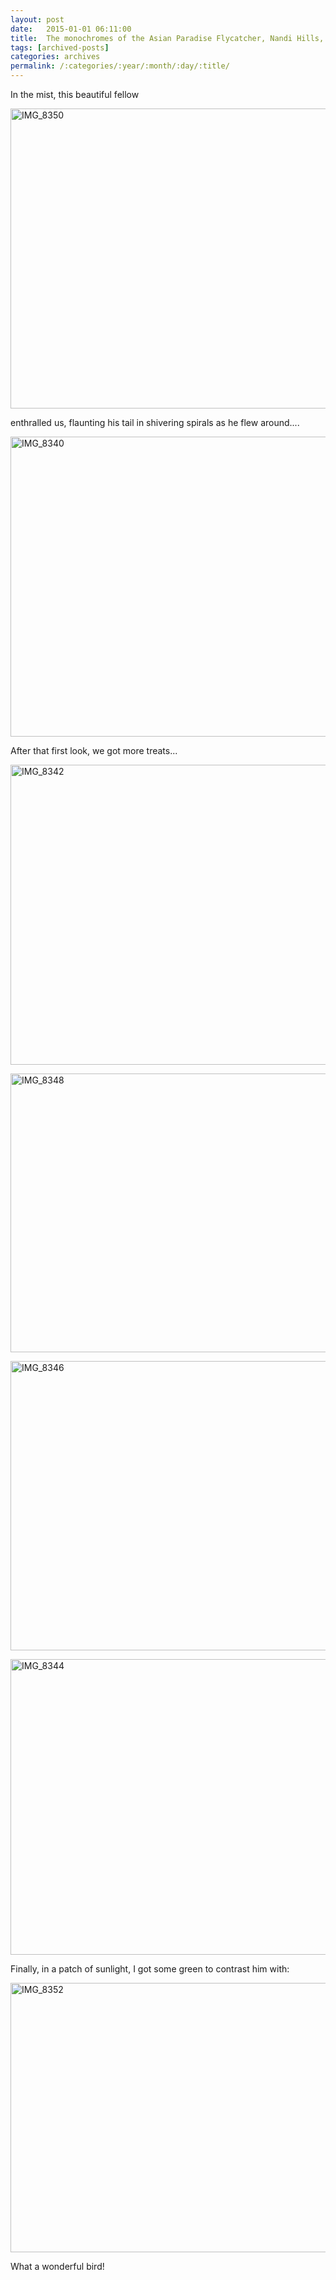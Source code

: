 ```yaml
---
layout: post
date:	2015-01-01 06:11:00
title:  The monochromes of the Asian Paradise Flycatcher, Nandi Hills, 301214
tags: [archived-posts]
categories: archives
permalink: /:categories/:year/:month/:day/:title/
---
```

In the mist, this beautiful fellow 


<a href="https://www.flickr.com/photos/86494503@N00/16154547482" title="IMG_8350 by mohandep, on Flickr"><img src="https://farm9.staticflickr.com/8637/16154547482_3b6dbd43d2_z.jpg" width="640" height="480" alt="IMG_8350"></a>


enthralled us, flaunting his tail in shivering spirals as he flew around....

<a href="https://www.flickr.com/photos/86494503@N00/16129507526" title="IMG_8340 by mohandep, on Flickr"><img src="https://farm8.staticflickr.com/7477/16129507526_eb7d281ab6_z.jpg" width="640" height="480" alt="IMG_8340"></a>

After that first look, we got more treats...

<a href="https://www.flickr.com/photos/86494503@N00/15967988650" title="IMG_8342 by mohandep, on Flickr"><img src="https://farm9.staticflickr.com/8580/15967988650_211dfcb097_z.jpg" width="640" height="480" alt="IMG_8342"></a>

<a href="https://www.flickr.com/photos/86494503@N00/15535560763" title="IMG_8348 by mohandep, on Flickr"><img src="https://farm9.staticflickr.com/8604/15535560763_cb59caca05_z.jpg" width="640" height="446" alt="IMG_8348"></a>


<a href="https://www.flickr.com/photos/86494503@N00/15535560033" title="IMG_8346 by mohandep, on Flickr"><img src="https://farm8.staticflickr.com/7489/15535560033_92ac818d41_z.jpg" width="640" height="463" alt="IMG_8346"></a>


</lj-cut>

<a href="https://www.flickr.com/photos/86494503@N00/16154545082" title="IMG_8344 by mohandep, on Flickr"><img src="https://farm9.staticflickr.com/8576/16154545082_1d54104933_z.jpg" width="640" height="473" alt="IMG_8344"></a>

Finally, in a patch of sunlight, I got some green to contrast him with:

<a href="https://www.flickr.com/photos/86494503@N00/15969235259" title="IMG_8352 by mohandep, on Flickr"><img src="https://farm8.staticflickr.com/7496/15969235259_d5ce774a98_z.jpg" width="640" height="431" alt="IMG_8352"></a>

What a wonderful bird!
